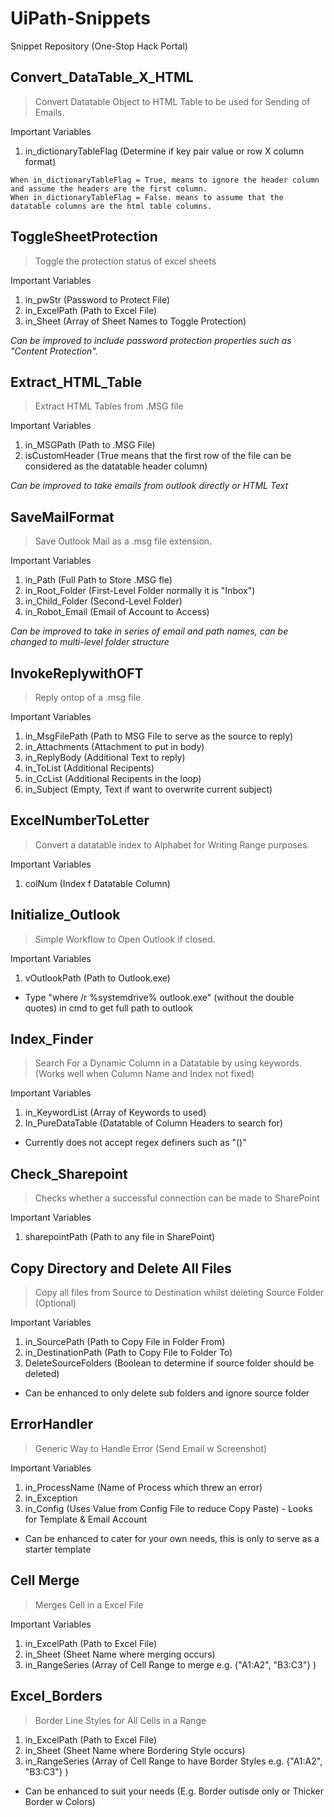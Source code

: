 # UiPath-Snippets
Snippet Repository (One-Stop Hack Portal)

## Convert_DataTable_X_HTML

> Convert Datatable Object to HTML Table to be used for Sending of Emails.

Important Variables
1. in_dictionaryTableFlag (Determine if key pair value or row X column format)

```
When in_dictionaryTableFlag = True, means to ignore the header column and assume the headers are the first column.
When in_dictionaryTableFlag = False. means to assume that the datatable columns are the html table columns.
```

## ToggleSheetProtection

> Toggle the protection status of excel sheets

Important Variables
1. in_pwStr (Password to Protect File)
2. in_ExcelPath (Path to Excel File)
3. in_Sheet (Array of Sheet Names to Toggle Protection)

*Can be improved to include password protection properties such as "Content Protection".*

## Extract_HTML_Table

> Extract HTML Tables from .MSG file

Important Variables
1. in_MSGPath (Path to .MSG File)
2. isCustomHeader (True means that the first row of the file can be considered as the datatable header column)

*Can be improved to take emails from outlook directly or HTML Text*

## SaveMailFormat

> Save Outlook Mail as a .msg file extension.

Important Variables
1. in_Path (Full Path to Store .MSG fle)
2. in_Root_Folder (First-Level Folder normally it is "Inbox")
3. in_Child_Folder (Second-Level Folder)
4. in_Robot_Email (Email of Account to Access)

*Can be improved to take in series of email and path names, can be changed to multi-level folder structure*

## InvokeReplywithOFT

> Reply ontop of a .msg file

Important Variables
1. in_MsgFilePath (Path to MSG File to serve as the source to reply)
2. in_Attachments (Attachment to put in body)
3. in_ReplyBody (Additional Text to reply)
4. in_ToList (Additional Recipents)
5. in_CcList (Additional Recipents in the loop)
6. in_Subject (Empty, Text if want to overwrite current subject)

## ExcelNumberToLetter

> Convert a datatable index to Alphabet for Writing Range purposes.

Important Variables
1. colNum (Index f Datatable Column)

## Initialize_Outlook

> Simple Workflow to Open Outlook if closed.

Important Variables
1. vOutlookPath (Path to Outlook.exe)

* Type "where /r %systemdrive% outlook.exe" (without the double quotes) in cmd to get full path to outlook

## Index_Finder

> Search For a Dynamic Column in a Datatable by using keywords. (Works well when Column Name and Index not fixed)

Important Variables
1. in_KeywordList (Array of Keywords to used)
2. In_PureDataTable (Datatable of Column Headers to search for)

* Currently does not accept regex definers such as "()"

## Check_Sharepoint

> Checks whether a successful connection can be made to SharePoint

Important Variables
1. sharepointPath (Path to any file in SharePoint)

## Copy Directory and Delete All Files

> Copy all files from Source to Destination whilst deleting Source Folder (Optional)

Important Variables
1. in_SourcePath (Path to Copy File in Folder From)
2. in_DestinationPath (Path to Copy File to Folder To)
3. DeleteSourceFolders (Boolean to determine if source folder should be deleted)

* Can be enhanced to only delete sub folders and ignore source folder

## ErrorHandler

> Generic Way to Handle Error (Send Email w Screenshot)

Important Variables
1. in_ProcessName (Name of Process which threw an error)
2. in_Exception 
3. in_Config (Uses Value from Config File to reduce Copy Paste) - Looks for Template & Email Account

* Can be enhanced to cater for your own needs, this is only to serve as a starter template

## Cell Merge

> Merges Cell in a Excel File

Important Variables
1. in_ExcelPath (Path to Excel File)
2. in_Sheet (Sheet Name where merging occurs)
3. in_RangeSeries (Array of Cell Range to merge e.g. {"A1:A2", "B3:C3"} )

## Excel_Borders

> Border Line Styles for All Cells in a Range

1. in_ExcelPath (Path to Excel File)
2. in_Sheet (Sheet Name where Bordering Style occurs)
3. in_RangeSeries (Array of Cell Range to have Border Styles e.g. {"A1:A2", "B3:C3"} )

* Can be enhanced to suit your needs (E.g. Border outisde only or Thicker Border w Colors)